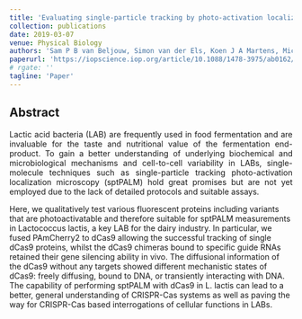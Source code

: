 ```yaml
---
title: 'Evaluating single-particle tracking by photo-activation localization microscopy (sptPALM) in Lactococcus lactis'
collection: publications
date: 2019-03-07
venue: Physical Biology
authors: 'Sam P B van Beljouw, Simon van der Els, Koen J A Martens, Michiel Kleerebezem, Peter A Bron and Johannes Hohlbein'
paperurl: 'https://iopscience.iop.org/article/10.1088/1478-3975/ab0162/meta'
# rgate: ''
tagline: 'Paper'
---
```


<h2> Abstract </h2>
<p align= "justify">
Lactic acid bacteria (LAB) are frequently used in food fermentation and are invaluable for the taste and nutritional value of the fermentation end-product. To gain a better understanding of underlying biochemical and microbiological mechanisms and cell-to-cell variability in LABs, single-molecule techniques such as single-particle tracking photo-activation localization microscopy (sptPALM) hold great promises but are not yet employed due to the lack of detailed protocols and suitable assays.

Here, we qualitatively test various fluorescent proteins including variants that are photoactivatable and therefore suitable for sptPALM measurements in Lactococcus lactis, a key LAB for the dairy industry. In particular, we fused PAmCherry2 to dCas9 allowing the successful tracking of single dCas9 proteins, whilst the dCas9 chimeras bound to specific guide RNAs retained their gene silencing ability in vivo. The diffusional information of the dCas9 without any targets showed different mechanistic states of dCas9: freely diffusing, bound to DNA, or transiently interacting with DNA. The capability of performing sptPALM with dCas9 in L. lactis can lead to a better, general understanding of CRISPR-Cas systems as well as paving the way for CRISPR-Cas based interrogations of cellular functions in LABs.